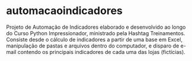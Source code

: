 # automacaoindicadores
Projeto de Automação de Indicadores elaborado e desenvolvido ao longo do Curso Python Impressionador, ministrado pela Hashtag Treinamentos. Consiste desde o cálculo de indicadores a partir de uma base em Excel, manipulação de pastas e arquivos dentro do computador, e disparo de e-mail contendo os principais indicadores de cada uma das lojas (fictícias).
